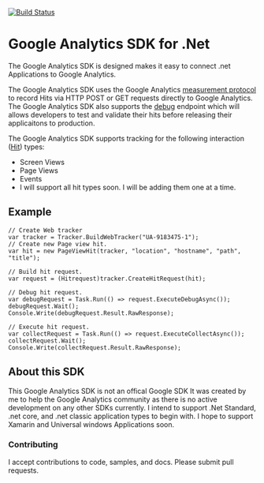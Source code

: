 [![Build Status](https://travis-ci.org/LindaLawton/google-analytics-dotnet-sdk.svg?branch=master, "Build Status")](https://travis-ci.org/LindaLawton/google-analytics-dotnet-sdk)

# Google Analytics SDK for .Net 
The Google Analytics SDK is designed makes it easy to connect .net Applications to Google Analytics.  

The Google Analytics SDK uses the Google Analytics [measurement protocol](https://developers.google.com/analytics/devguides/collection/protocol/) to record Hits via HTTP POST or GET requests directly to  Google Analytics. The Google Analytics SDK also supports the [debug](https://developers.google.com/analytics/devguides/collection/protocol/v1/validating-hits) endpoint which will allows developers to test and validate their hits before releasing their applicaitons to production.

The Google Analytics SDK supports tracking for the following interaction ([Hit](https://developers.google.com/analytics/devguides/collection/protocol/v1/parameters#t)) types:

- Screen Views 
- Page Views
- Events
- I will support all hit types soon. I will be adding them one at a time.

## Example 

    // Create Web tracker
    var tracker = Tracker.BuildWebTracker("UA-9183475-1");
    // Create new Page view hit.
    var hit = new PageViewHit(tracker, "location", "hostname", "path", "title");
    
    // Build hit request.
    var request = (Hitrequest)tracker.CreateHitRequest(hit);
    
    // Debug hit request.
    var debugRequest = Task.Run(() => request.ExecuteDebugAsync());
    debugRequest.Wait();
    Console.Write(debugRequest.Result.RawResponse);
            
    // Execute hit request.        
    var collectRequest = Task.Run(() => request.ExecuteCollectAsync());
    collectRequest.Wait();
    Console.Write(collectRequest.Result.RawResponse);

## About this SDK
This Google Analytics SDK is not an offical Google SDK It was created by me to help the Google Analytics community as there is no active development on any other SDKs currently.   I intend to support .Net Standard, .net core, and .net classic application types to begin with.   I hope to support Xamarin and Universal windows Applications soon.   


### Contributing 
I accept contributions to code, samples, and docs. Please submit pull requests.
 

